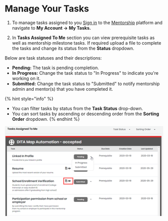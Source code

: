# Manage Your Tasks

1. To manage tasks assigned to you  [Sign in](../../../sso/sign-in/) to the [Mentorship](https://people.dev.platform.linuxfoundation.org/) platform and navigate to **My Account -&gt;** **My Tasks.**  

2. In **Tasks Assigned To Me** section you can view prerequisite tasks as well as mentorship milestone tasks. If required upload a file to complete the tasks and change its status from the **Status** dropdown. 

Below are task statuses and their descriptions: 

* **Pending:** The task is pending completion.
* **In Progress:** Change the task status to "In Progress" to indicate you're working on it. 
* **Submitted:** Change the task status to "Submitted" to notify mentorship admin and mentor\(s\) that you have completed it. 

{% hint style="info" %}
* You can filter tasks by status from the **Task Status** drop-down.
* You can sort tasks by ascending or descending order from the **Sorting Order** dropdown. 
{% endhint %}

![Tasks for Mentees](../../../.gitbook/assets/mentee-tasks-for-mentee.png)

